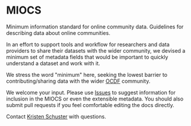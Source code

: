 # MIOCS
Minimum information standard for online community data. Guidelines for describing data about online communities.

In an effort to support tools and workflow for researchers and data providers to share their datasets with the wider community, we devised a minimum set of metadata fields that would be important to quickly understand a dataset and work with it.

We stress the word "minimum" here, seeking the lowest barrier to contributing/sharing data with the wider [OCDF](http://datafactories.org) community.

We welcome your input. Please use [Issues](https://github.com/libbyh/miocs/issues) to suggest information for inclusion in the MIOCS or even the extensible metadata. You should also submit pull requests if you feel comfortable editing the docs directly.

Contact [Kristen Schuster](mailto:schuster.kristen@gmail.com) with questions.
